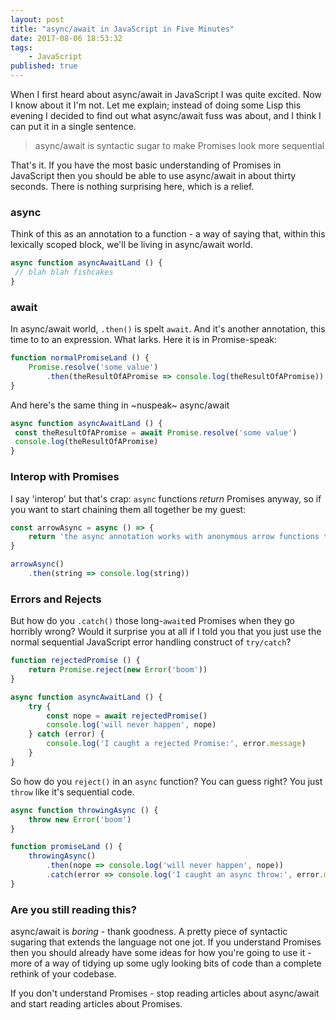 ```yaml
---
layout: post
title: "async/await in JavaScript in Five Minutes"
date: 2017-08-06 18:53:32
tags:
    - JavaScript
published: true
---
```


When I first heard about async/await in JavaScript I was quite excited. Now
I know about it I'm not. Let me explain; instead of doing some Lisp this evening
I decided to find out what async/await fuss was about, and I think I can put it
in a single sentence.

> async/await is syntactic sugar to make Promises look more sequential

That's it. If you have the most basic understanding of Promises in JavaScript
then you should be able to use async/await in about thirty seconds. There is
nothing surprising here, which is a relief.

### async

Think of this as an annotation to a function - a way of saying that, within this
lexically scoped block, we'll be living in async/await world.

```javascript
async function asyncAwaitLand () {
 // blah blah fishcakes
}
```

### await

In async/await world, `.then()` is spelt `await`. And it's another annotation,
this time to to an expression. What larks. Here it is in Promise-speak:

```javascript
function normalPromiseLand () {
    Promise.resolve('some value')
        .then(theResultOfAPromise => console.log(theResultOfAPromise))
}

```

And here's the same thing in ~nuspeak~ async/await
```javascript
async function asyncAwaitLand () {
 const theResultOfAPromise = await Promise.resolve('some value')
 console.log(theResultOfAPromise)
}
```

### Interop with Promises

I say 'interop' but that's crap: `async` functions _return_ Promises anyway, so
if you want to start chaining them all together be my guest:

```javascript
const arrowAsync = async () => {
    return 'the async annotation works with anonymous arrow functions too'
}

arrowAsync()
    .then(string => console.log(string))
```

### Errors and Rejects

But how do you `.catch()` those long-`await`ed Promises when they go horribly
wrong?  Would it surprise you at all if I told you that you just use the normal
sequential JavaScript error handling construct of `try/catch`?

```javascript
function rejectedPromise () {
    return Promise.reject(new Error('boom'))
}

async function asyncAwaitLand () {
    try {
        const nope = await rejectedPromise()
        console.log('will never happen', nope)
    } catch (error) {
        console.log('I caught a rejected Promise:', error.message)
    }
}
```

So how do you `reject()` in an `async` function? You can guess right? You just
`throw` like it's sequential code.

```javascript
async function throwingAsync () {
    throw new Error('boom')
}

function promiseLand () {
    throwingAsync()
        .then(nope => console.log('will never happen', nope))
        .catch(error => console.log('I caught an async throw:', error.message))
}

```

### Are you still reading this?

async/await is _boring_ - thank goodness. A pretty piece of syntactic sugaring
that extends the language not one jot.  If you understand Promises then you
should already have some ideas for how you're going to use it - more of a way of
tidying up some ugly looking bits of code than a complete rethink of your
codebase.

If you don't understand Promises - stop reading articles about async/await and
start reading articles about Promises.
